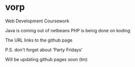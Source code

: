 # vorp
Web Development Coursework

   Java is coming out of netbeans
   PHP is being done on koding

   The URL links to the github page

  P.S. don't forget about 'Party Fridays'

   Will be updating github pages soon (tm)
